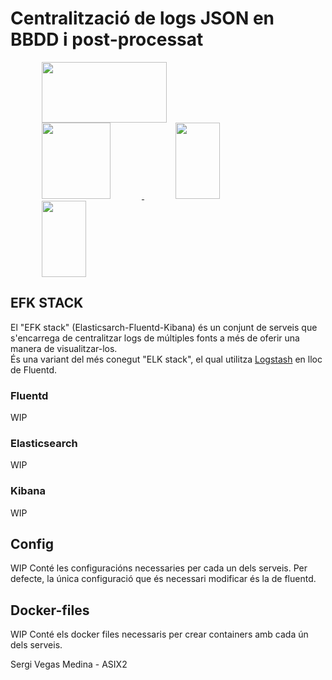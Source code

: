 # Centralització de logs JSON en BBDD i post-processat

<div>
<a href="http://www.fluentd.org/">
  <img src="http://www.fluentd.org/assets/img/miscellany/fluentd-logo.png" width="200" height="97" hspace="50" />
</a>

<a href="https://www.elastic.co/products/elasticsearch">
  <img src="https://static-www.elastic.co/assets/blt5206a5d68cf558f0/elastic-elasticsearch-fw.svg?q=120" width="110" height="122" hspace="50" />
</a>

<a href="https://www.elastic.co/products/kibana">
  <img src="https://static-www.elastic.co/assets/blt1227b0c93c157e40/elastic-kibana-fw.svg?q=120" width="71" height="122" hspace="50" />
</a>

<a href="https://www.elastic.co/products/beats">
  <img src="https://static-www.elastic.co/assets/blt9f8a54fa67d86645/elastic-beats-fw.svg?q=120" width="71" height="122" hspace="50" />
</a>
</div>

## EFK STACK

El "EFK stack" (Elasticsarch-Fluentd-Kibana) és un conjunt de serveis que s'encarrega de centralitzar logs de múltiples fonts a més de oferir una manera de visualitzar-los.  
És una variant del més conegut "ELK stack", el qual utilitza [Logstash](https://www.elastic.co/products/logstash) en lloc de Fluentd.

### Fluentd

WIP

### Elasticsearch

WIP

### Kibana

WIP

## Config

WIP
Conté les configuracións necessaries per cada un dels serveis.
Per defecte, la única configuració que és necessari modificar és la de fluentd.


## Docker-files

WIP
Conté els docker files necessaris per crear containers amb cada ún dels serveis.




Sergi Vegas Medina - ASIX2
